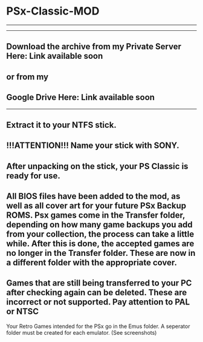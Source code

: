 # PSx-Classic-MOD
-----------------
-----------------
Download the archive from my Private Server Here: 
Link available soon 
-------------------------------------------------
or from my
----------
Google Drive Here: 
Link available soon 
-------------------
-------------------
Extract it to your NTFS stick.
------------------------------
!!!ATTENTION!!! 
Name your stick with SONY.
--------------------------
After unpacking on the stick, your PS Classic is ready for use.
---------------------------------------------------------------
All BIOS files have been added to the mod, as well as all cover art for your future PSx Backup ROMS. Psx games come in the Transfer folder, depending on how many game backups you add from your collection, the process can take a little while. After this is done, the accepted games are no longer in the Transfer folder. These are now in a different folder with the appropriate cover.
----------------------------------------------
Games that are still being transferred to your PC after checking again can be deleted. These are incorrect or not supported. Pay attention to PAL or NTSC
---------------------------------------------------------------------------------------------------------------------------------------------------------
Your Retro Games intended for the PSx go in the Emus folder. 
A seperator folder must be created for each emulator. 
(See screenshots)
